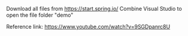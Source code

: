 Download all files from https://start.spring.io/
Combine Visual Studio to open the file folder "demo"


Reference link: https://www.youtube.com/watch?v=9SGDpanrc8U
